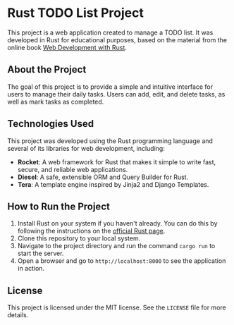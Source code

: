 # Rust TODO List Project

This project is a web application created to manage a TODO list. It was developed in Rust for educational purposes, based on the material from the online book [Web Development with Rust](https://naomijub.github.io/web-dev-rust-book).

## About the Project

The goal of this project is to provide a simple and intuitive interface for users to manage their daily tasks. Users can add, edit, and delete tasks, as well as mark tasks as completed.

## Technologies Used

This project was developed using the Rust programming language and several of its libraries for web development, including:

- **Rocket**: A web framework for Rust that makes it simple to write fast, secure, and reliable web applications.
- **Diesel**: A safe, extensible ORM and Query Builder for Rust.
- **Tera**: A template engine inspired by Jinja2 and Django Templates.

## How to Run the Project

1. Install Rust on your system if you haven't already. You can do this by following the instructions on the [official Rust page](https://www.rust-lang.org/tools/install).
2. Clone this repository to your local system.
3. Navigate to the project directory and run the command `cargo run` to start the server.
4. Open a browser and go to `http://localhost:8000` to see the application in action.

## License

This project is licensed under the MIT license. See the `LICENSE` file for more details.
